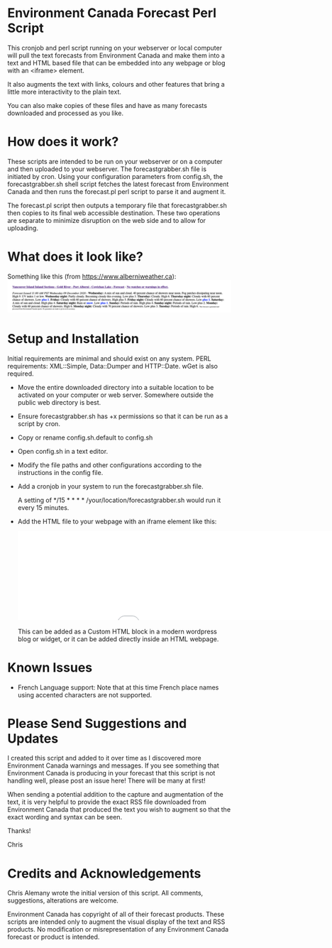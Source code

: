 # Environment Canada Forecast Perl Script
This cronjob and perl script running on your webserver or local computer will pull the text forecasts from Environment Canada and make them into a text and HTML based file that can be embedded into any webpage or blog with an \<iframe> element.

It also augments the text with links, colours and other features that bring a little more interactivity to the plain text.

You can also make copies of these files and have as many forecasts downloaded and processed as you like.

# How does it work?

These scripts are intended to be run on your webserver or on a computer and then uploaded to your webserver.  The forecastgrabber.sh file is initiated by cron. Using your configuration parameters from config.sh, the forecastgrabber.sh shell script fetches the latest forecast from Environment Canada and then runs the forecast.pl perl script to parse it and augment it.

The forecast.pl script then outputs a temporary file that forecastgrabber.sh then copies to its final web accessible destination.  These two operations are separate to minimize disruption on the web side and to allow for uploading.

# What does it look like?

Something like this (from https://www.alberniweather.ca):
![image](https://github.com/chrisale/ECForecastGrabber/blob/main/images/forecastscreenshot.png)


# Setup and Installation

Initial requirements are minimal and should exist on any system.
PERL requirements: XML::Simple, Data::Dumper and HTTP::Date.
wGet is also required.

* Move the entire downloaded directory into a suitable location to be activated on your computer or web server. Somewhere outside the public web directory is best.

* Ensure forecastgrabber.sh has +x permissions so that it can be run as a script by cron.

* Copy or rename config.sh.default to config.sh

* Open config.sh in a text editor.

* Modify the file paths and other configurations according to the instructions in the config file.

* Add a cronjob in your system to run the forecastgrabber.sh file.
	
	A setting of */15 * * * * /your/location/forecastgrabber.sh would run it every 15 minutes.

* Add the HTML file to your webpage with an iframe element like this:
	<iframe title="Your Local Forecast" width="1000" height="200" src="/ECForecast.html" name="YourTextForecast" style="border:none; width:1000; height:200px; " > </iframe>
	
	This can be added as a Custom HTML block in a modern wordpress blog or widget, or it can be added directly inside an HTML webpage.
	
# Known Issues

* French Language support: Note that at this time French place names using accented characters are not supported. 
	
# Please Send Suggestions and Updates

I created this script and added to it over time as I discovered more Environment Canada warnings and messages. If you see something that Environment Canada is producing in your forecast that this script is not handling well, please post an issue here!  There will be many at first!

When sending a potential addition to the capture and augmentation of the text, it is very helpful to provide the exact RSS file downloaded from Environment Canada that produced the text you wish to augment so that the exact wording and syntax can be seen.

Thanks!

Chris


# Credits and Acknowledgements
Chris Alemany wrote the initial version of this script.  All comments, suggestions, alterations are welcome.

Environment Canada has copyright of all of their forecast products. These scripts are intended only to augment the visual display of the text and RSS products. No modification or misrepresentation of any Environment Canada forecast or product is intended.
